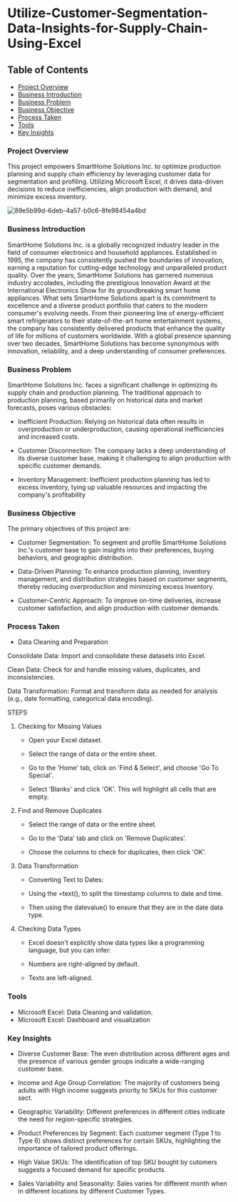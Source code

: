 # Utilize-Customer-Segmentation-Data-Insights-for-Supply-Chain-Using-Excel
## Table of Contents
- [Project Overview](#project-overview)
- [Business Introduction](#business-introduction)
- [Business Problem](#business-problem)
- [Business Objective](#business-objective)
- [Process Taken](#process-taken)
- [Tools](#tools)
- [Key Insights](#key-insights)

 ### Project Overview
 This project empowers SmartHome Solutions Inc. to optimize production planning and supply chain efficiency by leveraging customer data for segmentation and profiling. Utilizing Microsoft Excel, it drives data-driven decisions to reduce inefficiencies, align production with demand, and minimize excess inventory.
 
![89e5b99d-6deb-4a57-b0c6-8fe98454a4bd](https://github.com/user-attachments/assets/892597aa-3eef-4ae8-a2ec-023c76fd6602)

### Business Introduction
SmartHome Solutions Inc. is a globally recognized industry leader in the field of consumer electronics and household appliances. Established in 1995, the company has consistently pushed the boundaries of innovation, earning a reputation for cutting-edge technology and unparalleled product quality. Over the years, SmartHome Solutions has garnered numerous industry accolades, including the prestigious Innovation Award at the International Electronics Show for its groundbreaking smart home appliances.
What sets SmartHome Solutions apart is its commitment to excellence and a diverse product portfolio that caters to the modern consumer's evolving needs. From their pioneering line of energy-efficient smart refrigerators to their state-of-the-art home entertainment systems, the company has consistently delivered products that enhance the quality of life for millions of customers worldwide. With a global presence spanning over two decades, SmartHome Solutions has become synonymous with innovation, reliability, and a deep understanding of consumer preferences.
### Business Problem
SmartHome Solutions Inc. faces a significant challenge in optimizing its supply chain and production planning. The traditional approach to production planning, based primarily on historical data and market forecasts, poses various obstacles:

- Inefficient Production: Relying on historical data often results in overproduction or underproduction, causing operational inefficiencies and increased costs.

- Customer Disconnection: The company lacks a deep understanding of its diverse customer base, making it challenging to align production with specific customer demands.

- Inventory Management: Inefficient production planning has led to excess inventory, tying up valuable resources and impacting the company's profitability

### Business Objective
The primary objectives of this project are:

- Customer Segmentation: To segment and profile SmartHome Solutions Inc.'s customer base to gain insights into their preferences, buying behaviors, and geographic distribution.

- Data-Driven Planning: To enhance production planning, inventory management, and distribution strategies based on customer segments, thereby reducing overproduction and minimizing excess inventory.

- Customer-Centric Approach: To improve on-time deliveries, increase customer satisfaction, and align production with customer demands.

 ### Process Taken

- Data Cleaning and Preparation

Consolidate Data: Import and consolidate these datasets into Excel.

Clean Data: Check for and handle missing values, duplicates, and inconsistencies.

Data Transformation: Format and transform data as needed for analysis (e.g., date formatting, categorical data encoding).

STEPS

1. Checking for Missing Values

   - Open your Excel dataset.

   - Select the range of data or the entire sheet.

   - Go to the 'Home' tab, click on 'Find & Select', and choose 'Go To Special'.

   - Select 'Blanks' and click 'OK'. This will highlight all cells that are empty.

2. Find and Remove Duplicates

   - Select the range of data or the entire sheet.

   - Go to the 'Data' tab and click on 'Remove Duplicates'.

   - Choose the columns to check for duplicates, then click 'OK'.

3. Data Transformation

   - Converting Text to Dates:

   - Using the =text(), to split the timestamp columns to date and time.

   - Then using the datevalue() to ensure that they are in the date data type.

4. Checking Data Types

   - Excel doesn't explicitly show data types like a programming language, but you can infer:

   - Numbers are right-aligned by default.

   - Texts are left-aligned.

### Tools

- Microsoft Excel: Data Cleaning and validation.
- Microsoft Excel: Dashboard and visualization

 ###  Key Insights
- Diverse Customer Base: The even distribution across different ages and the presence of various gender groups indicate a wide-ranging customer base.

- Income and Age Group Correlation: The majority of customers being adults with High income suggests priority to SKUs for this customer sect.

- Geographic Variability: Different preferences in different cities indicate the need for region-specific strategies.

- Product Preferences by Segment: Each customer segment (Type 1 to Type 6) shows distinct preferences for certain SKUs, highlighting the importance of tailored product offerings.

- High Value SKUs: The identification of top SKU bought by cutomers suggests a focused demand for specific products.

- Sales Variability and Seasonality: Sales varies for different month when in different locations by different Customer Types.





